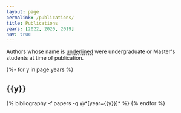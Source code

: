 ```yaml
---
layout: page
permalink: /publications/
title: Publications
years: [2022, 2020, 2019]
nav: true
---
```

<!-- _pages/publications.md -->
<div class="publications">

Authors whose name is <span style="border-bottom: 1px dashed;">underlined</span> were undergraduate or Master's students at time of publication. 

{%- for y in page.years %}
  <h2 class="year">{{y}}</h2>
  {% bibliography -f papers -q @*[year={{y}}]* %}
{% endfor %}

</div>
